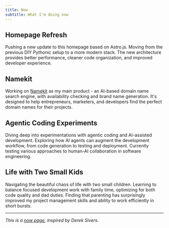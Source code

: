 ```yaml
---
title: Now
subtitle: What I'm doing now
---
```


## Homepage Refresh

Pushing a new update to this homepage based on Astro.js. Moving from the previous DIY Pythonic setup to a more modern stack. The new architecture provides better performance, cleaner code organization, and improved developer experience.

## Namekit

Working on [Namekit](https://namekit.app) as my main product - an AI-based domain name search engine, with availability checking and brand name generation. It's designed to help entrepreneurs, marketers, and developers find the perfect domain names for their projects.

## Agentic Coding Experiments

Diving deep into experimentations with agentic coding and AI-assisted development. Exploring how AI agents can augment the development workflow, from code generation to testing and deployment. Currently testing various approaches to human-AI collaboration in software engineering.

## Life with Two Small Kids

Navigating the beautiful chaos of life with two small children. Learning to balance focused development work with family time, optimizing for both code quality and dad duties. Finding that parenting has surprisingly improved my project management skills and ability to work efficiently in short bursts.

---

*This is a [now page](https://nownownow.com/about), inspired by Derek Sivers.*
